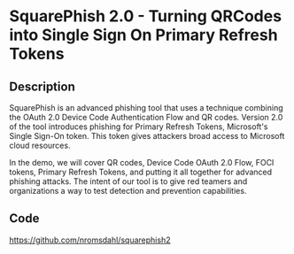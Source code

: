 # SquarePhish 2.0 - Turning QRCodes into Single Sign On Primary Refresh Tokens

## Description
SquarePhish is an advanced phishing tool that uses a technique combining the OAuth 2.0 Device Code Authentication Flow and QR codes. Version 2.0 of the tool introduces phishing for Primary Refresh Tokens, Microsoft's Single Sign-On token. This token gives attackers broad access to Microsoft cloud resources.

In the demo, we will cover QR codes, Device Code OAuth 2.0 Flow, FOCI tokens, Primary Refresh Tokens, and putting it all together for advanced phishing attacks. The intent of our tool is to give red teamers and organizations a way to test detection and prevention capabilities.

## Code
https://github.com/nromsdahl/squarephish2
